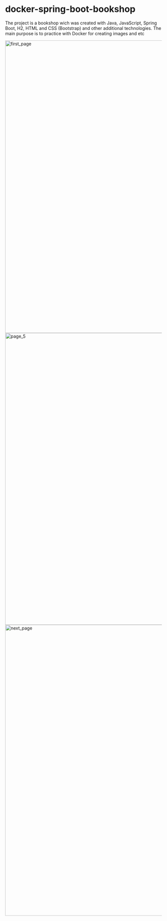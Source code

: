 # docker-spring-boot-bookshop 
The project is a bookshop wich was created with Java, JavaScript, Spring Boot, H2, HTML and CSS (Bootstrap) and other additional technologies.
The main purpose is to practice with Docker for creating images and etc


<img width="941" alt="first_page" src="https://user-images.githubusercontent.com/69731091/144062125-02170efb-6daf-4a1f-b7d3-4d9bee5d308a.png">


<img width="939" alt="page_5" src="https://user-images.githubusercontent.com/69731091/144063830-86d4361e-c9e8-45e6-8959-b9ec92b90ee4.png">


<img width="936" alt="next_page" src="https://user-images.githubusercontent.com/69731091/144062144-89997f37-7172-4eb9-896c-d0c9e3bae9b2.png">
